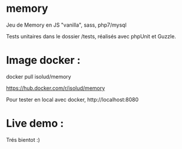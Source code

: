 # memory
Jeu de Memory en JS "vanilla", sass, php7/mysql

Tests unitaires dans le dossier /tests, réalisés avec phpUnit et Guzzle.

# Image docker :

docker pull isolud/memory

https://hub.docker.com/r/isolud/memory

Pour tester en local avec docker, http://localhost:8080

# Live demo :
Trés bientot :)


